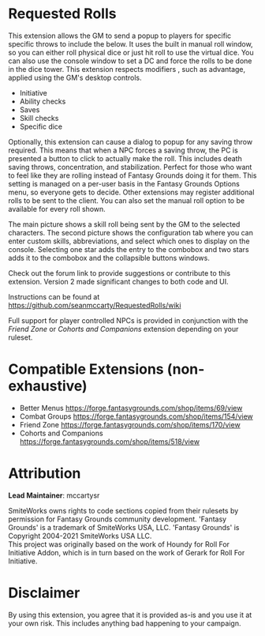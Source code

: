 # Requested Rolls
This extension allows the GM to send a popup to players for specific specific throws to include the below. It uses the built in manual roll window, so you can either roll physical dice or just hit roll to use the virtual dice. You can also use the console window to set a DC and force the rolls to be done in the dice tower. This extension respects modifiers , such as advantage, applied using the GM's desktop controls.
* Initiative
* Ability checks
* Saves
* Skill checks
* Specific dice

Optionally, this extension can cause a dialog to popup for any saving throw required. This means that when a NPC forces a saving throw, the PC is presented a button to click to actually make the roll. This includes death saving throws, concentration, and stabilization. Perfect for those who want to feel like they are rolling instead of Fantasy Grounds doing it for them. This setting is managed on a per-user basis in the Fantasy Grounds Options menu, so everyone gets to decide. Other extensions may register additional rolls to be sent to the client. You can also set the manual roll option to be available for every roll shown.

The main picture shows a skill roll being sent by the GM to the selected characters.
The second picture shows the configuration tab where you can enter custom skills, abbreviations,  and select which ones to display on the console. Selecting one star adds the entry to the combobox and two stars adds it to the combobox and the collapsible buttons windows.

Check out the forum link to provide suggestions or contribute to this extension. Version 2 made significant changes to both code and UI.

Instructions can be found at https://github.com/seanmccarty/RequestedRolls/wiki

Full support for player controlled NPCs is provided in conjunction with the *Friend Zone* or *Cohorts and Companions* extension depending on your ruleset.

# Compatible Extensions (non-exhaustive)
* Better Menus https://forge.fantasygrounds.com/shop/items/69/view
* Combat Groups https://forge.fantasygrounds.com/shop/items/154/view
* Friend Zone https://forge.fantasygrounds.com/shop/items/170/view
* Cohorts and Companions https://forge.fantasygrounds.com/shop/items/518/view
# Attribution
**Lead Maintainer**: mccartysr  

SmiteWorks owns rights to code sections copied from their rulesets by permission for Fantasy Grounds community development. 'Fantasy Grounds' is a trademark of SmiteWorks USA, LLC. 'Fantasy Grounds' is Copyright 2004-2021 SmiteWorks USA LLC.  
This project was originally based on the work of Houndy for Roll For Initiative Addon, which is in turn based on the work of Gerark for Roll For Initiative.
# Disclaimer
By using this extension, you agree that it is provided as-is and you use it at your own risk. This includes anything bad happening to your campaign.
